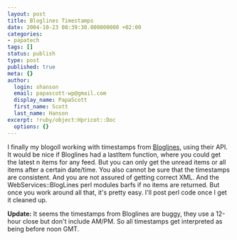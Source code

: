 ```yaml
---
layout: post
title: Bloglines Timestamps
date: 2004-10-23 08:39:30.000000000 +02:00
categories:
- papatech
tags: []
status: publish
type: post
published: true
meta: {}
author:
  login: shanson
  email: papascott-wp@gmail.com
  display_name: PapaScott
  first_name: Scott
  last_name: Hanson
excerpt: !ruby/object:Hpricot::Doc
  options: {}
---
```

<p>I finally my blogoll working with timestamps from <a href="http://www.bloglines.com/services/" title="Bloglines | Bloglines Services">Bloglines</a>, using their API. It would be nice if Bloglines had a lastItem function, where you could get the latest n items for any feed. But you can only get the unread items or all items after a certain date/time. You also cannot be sure that the timestamps are consistent. And you are not assured of getting correct XML.  And the WebServices::BlogLines perl modules barfs if no items are returned. But once you work around all that, it's pretty easy. I'll post perl code once I get it cleaned up.</p>
<p><strong>Update:</strong> It seems the timestamps from Bloglines are buggy, they use a 12-hour close but don't include AM/PM. So all timestamps get interpreted as being before noon GMT.</p>
